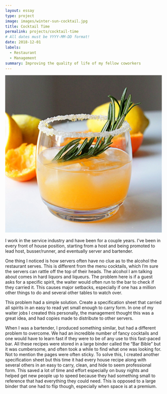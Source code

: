 ```yaml
---
layout: essay
type: project
image: images/winter-sun-cocktail.jpg
title: Cocktail Time
permalink: projects/cocktail-time
# All dates must be YYYY-MM-DD format!
date: 2018-12-01
labels:
  - Restaurant
  - Management
summary: Improving the quality of life of my fellow coworkers
---
```


<img class="ui medium middle floated rounded image" src="../images/winter-sun-cocktail.jpg">

   I work in the service industry and have been for a couple years. I’ve been in every front of house position, starting from a host and being promoted to lead host, busser/runner, and eventually server and bartender. 

   One thing I noticed is how servers often have no clue as to the alcohol the restaurant serves. This is different from the menu cocktails, which I’m sure the servers can rattle off the top of their heads. The alcohol I am talking about comes in hard liquors and liqueurs. The problem here is if a guest asks for a specific spirit, the waiter would often run to the bar to check if they carried it. This causes major setbacks, especially if one has a million other things to do and several other tables to watch over.

   This problem had a simple solution. Create a specification sheet that carried all spirits in an easy to read yet small enough to carry form. In one of my waiter jobs I created this personally, the management thought this was a great idea, and had copies made to distribute to other servers. 

   When I was a bartender, I produced something similar, but had a different problem to overcome. We had an incredible number of fancy cocktails and one would have to learn fast if they were to be of any use to this fast-paced bar. All these recipes were stored in a large binder called the “Bar Bible” but it was cumbersome, and often took a while to find what one was looking for. Not to mention the pages were often sticky. To solve this, I created another specification sheet but this time it had every house recipe along with several others in an easy to carry, clean, and hide to seem professional form. This saved a lot of time and effort especially on busy nights and helped get new people up to speed because they had something small to reference that had everything they could need. This is opposed to a large binder that one had to flip though, especially when space is at a premium.
